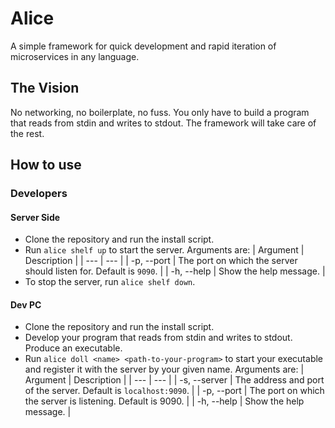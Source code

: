 # Alice
A simple framework for quick development and rapid iteration of microservices in any language.
## The Vision
No networking, no boilerplate, no fuss. You only have to build a program that reads from stdin and writes to stdout. The framework will take care of the rest.
## How to use
### Developers
#### Server Side
- Clone the repository and run the install script.
- Run `alice shelf up` to start the server. Arguments are:
    | Argument | Description |
    | --- | --- |
    | -p, --port | The port on which the server should listen for. Default is `9090`. |
    | -h, --help | Show the help message. |
- To stop the server, run `alice shelf down`.
#### Dev PC
- Clone the repository and run the install script.
- Develop your program that reads from stdin and writes to stdout. Produce an executable.
- Run `alice doll <name> <path-to-your-program>` to start your executable and register it with the server by your given name. Arguments are:
    | Argument | Description |
    | --- | --- |
    | -s, --server | The address and port of the server. Default is `localhost:9090`. |
    | -p, --port | The port on which the server is listening. Default is 9090. |
    | -h, --help | Show the help message. |